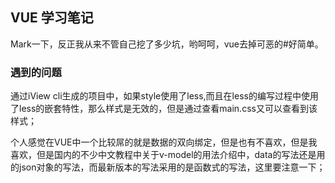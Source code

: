 ## VUE 学习笔记

Mark一下，反正我从来不管自己挖了多少坑，哟呵呵，vue去掉可恶的#好简单。

### 遇到的问题

通过iView cli生成的项目中，如果style使用了less,而且在less的编写过程中使用了less的嵌套特性，那么样式是无效的，但是通过查看main.css又可以查看到该样式；

个人感觉在VUE中一个比较屌的就是数据的双向绑定，但是也有不喜欢，但是我喜欢，但是国内的不少中文教程中关于v-model的用法介绍中，data的写法还是用的json对象的写法，而最新版本的写法采用的是函数式的写法，这里要注意一下；

